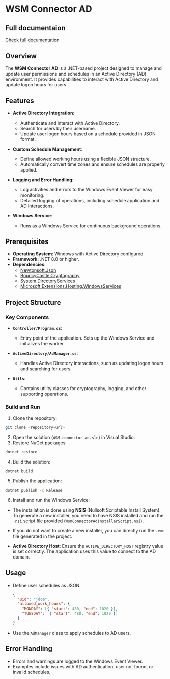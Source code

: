 # WSM Connector AD

## Full documentaion
[Check full documentation](WSM-Connector-AD-Banco-Safra-v1.0.0.pdf)

## Overview
The **WSM Connector AD** is a .NET-based project designed to manage and update user permissions and schedules in an Active Directory (AD) environment. It provides capabilities to interact with Active Directory and update logon hours for users.

## Features
- **Active Directory Integration**:
  - Authenticate and interact with Active Directory.
  - Search for users by their username.
  - Update user logon hours based on a schedule provided in JSON format.

- **Custom Schedule Management**:
  - Define allowed working hours using a flexible JSON structure.
  - Automatically convert time zones and ensure schedules are properly applied.

- **Logging and Error Handling**:
  - Log activities and errors to the Windows Event Viewer for easy monitoring.
  - Detailed logging of operations, including schedule application and AD interactions.

- **Windows Service**:
  - Runs as a Windows Service for continuous background operations.

## Prerequisites
- **Operating System**: Windows with Active Directory configured.
- **Framework**: .NET 8.0 or higher.
- **Dependencies**:
  - [Newtonsoft.Json](https://www.nuget.org/packages/Newtonsoft.Json/)
  - [BouncyCastle.Cryptography](https://www.nuget.org/packages/BouncyCastle.Cryptography/)
  - [System.DirectoryServices](https://learn.microsoft.com/en-us/dotnet/api/system.directoryservices)
  - [Microsoft.Extensions.Hosting.WindowsServices](https://www.nuget.org/packages/Microsoft.Extensions.Hosting.WindowsServices/)

## Project Structure

### Key Components
- **`Controller/Program.cs`**:
  - Entry point of the application. Sets up the Windows Service and initializes the worker.

- **`ActiveDirectory/AdManager.cs`**:
  - Handles Active Directory interactions, such as updating logon hours and searching for users.

- **`Utils`**:
  - Contains utility classes for cryptography, logging, and other supporting operations.

### Build and Run
1. Clone the repository:
```bash
git clone <repository-url>
```
2. Open the solution (`WSM-connector-ad.sln`) in Visual Studio.
3. Restore NuGet packages:
```bash
dotnet restore
```
4. Build the solution:
```bash
dotnet build
```
5. Publish the application:
```bash
dotnet publish -c Release
```
6. Install and run the Windows Service:
  - The installation is done using **NSIS** (Nullsoft Scriptable Install System). To generate a new installer, you need to have NSIS installed and run the `.nsi` script file provided (`WsmConnectorAdInstallerScript.nsi`).
  - If you do not want to create a new installer, you can directly run the `.exe` file generated in the project.


- **Active Directory Host**:
  Ensure the `ACTIVE_DIRECTORY_HOST` registry value is set correctly. The application uses this value to connect to the AD domain.

## Usage
- Define user schedules as JSON:
  ```json
  {
    "uid": "jdoe",
    "allowed_work_hours": {
      "MONDAY": [{ "start": 480, "end": 1020 }],
      "TUESDAY": [{ "start": 480, "end": 1020 }]
    }
  }
  ```
- Use the `AdManager` class to apply schedules to AD users.

## Error Handling
- Errors and warnings are logged to the Windows Event Viewer.
- Examples include issues with AD authentication, user not found, or invalid schedules.